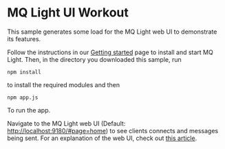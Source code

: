 MQ Light UI Workout
===================

This sample generates some load for the MQ Light web UI to demonstrate its features.

Follow the instructions in our [Getting started](https://www.ibmdw.net/messaging/mq-light/getting-started-mq-light/) page to install and start MQ Light. Then, in the directory you downloaded this sample, run

```
npm install
```

to install the required modules and then 

```
npm app.js
```

To run the app.

Navigate to the MQ Light web UI (Default: [http://localhost:9180/#page=home](http://localhost:9180/#page=home)) to see clients connects and messages being sent. For an explanation of the web UI, check out [this article](https://developer.ibm.com/messaging/mq-light/ui-tooling-design/).